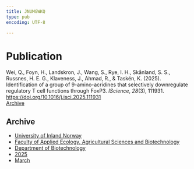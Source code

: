 ```yaml
---
title: JNUMGWKQ
type: pub
encoding: UTF-8

---
```

<h1>Publication</h1>
<article id="csl-bib-container-JNUMGWKQ" class="csl-bib-container">
  <div class="csl-bib-body"> <div class="csl-entry">Wei, Q., Foyn, H., Landskron, J., Wang, S., Rye, I. H., Skånland, S. S., Russnes, H. E. G., Klaveness, J., Ahmad, R., &#38; Taskén, K. (2025). Identification of a group of 9-amino-acridines that selectively downregulate regulatory T cell functions through FoxP3. <i>IScience</i>, <i>28</i>(3), 111931. <a href="https://doi.org/10.1016/j.isci.2025.111931">https://doi.org/10.1016/j.isci.2025.111931</a></div> </div>
  <div class="csl-bib-buttons">
    <a href="#taxonomy-article-JNUMGWKQ" alt="archive" class="csl-bib-button">Archive</a>
  </div>
  <div id="csl-bib-meta-container-JNUMGWKQ"></div>
</article>
<div id="csl-bib-meta-JNUMGWKQ" class="csl-bib-meta">
  <article id="taxonomy-article-JNUMGWKQ" class="taxonomy-article">
    <h1>Archive</h1>
    <ul>
      <li><a href="{{< params subfolder >}}en/archive/?key=3DCRN523">University of Inland Norway</a></li>
      <li><a href="{{< params subfolder >}}en/archive/?key=T77LXH6D">Faculty of Applied Ecology, Agricultural Sciences and Biotechnology</a></li>
      <li><a href="{{< params subfolder >}}en/archive/?key=VL6KDQ85">Department of Biotechnology</a></li>
      <li><a href="{{< params subfolder >}}en/archive/?key=J64I8G34">2025</a></li>
      <li><a href="{{< params subfolder >}}en/archive/?key=KB4H4SGP">March</a></li>
    </ul>
  </article>
</div>
